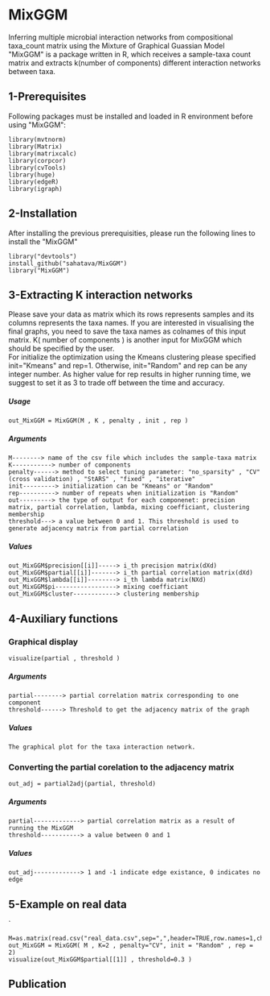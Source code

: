 # MixGGM
Inferring multiple microbial interaction networks from compositional taxa_count matrix using the Mixture of Graphical Guassian Model
"MixGGM" is a package written in R, which receives a sample-taxa count matrix and extracts k(number of components) different interaction networks between taxa.  

## 1-Prerequisites
Following packages must be installed and loaded in R environment before using "MixGGM":
```
library(mvtnorm)
library(Matrix)
library(matrixcalc)
library(corpcor)
library(cvTools)
library(huge)
library(edgeR)
library(igraph)

```
## 2-Installation
After installing the previous prerequisities, please run the following lines to install the "MixGGM"
```
library("devtools")
install_github("sahatava/MixGGM")
library("MixGGM")
```
 
## 3-Extracting K interaction networks
Please save your data as matrix which its rows represents samples and its columns represents the taxa names. If you are interested in visualising the final graphs, you need to save the taxa names as colnames of this input matrix. 
K( number of components ) is another input for MixGGM which should be specified by the user.   
For initialize the optimization using the Kmeans clustering please specified init="Kmeans" and rep=1. Otherwise, init="Random" and rep can be any integer number. As higher value for rep results in higher running time, we suggest to set it as 3 to trade off between the time and accuracy.  
##### Usage
```
out_MixGGM = MixGGM(M , K , penalty , init , rep )
```
##### Arguments
```
M--------> name of the csv file which includes the sample-taxa matrix
K-----------> number of components 
penalty------> method to select tuning parameter: "no_sparsity" , "CV" (cross validation) , "StARS" , "fixed" , "iterative" 
init---------> initialization can be "Kmeans" or "Random"
rep----------> number of repeats when initialization is "Random"
out---------> the type of output for each componenet: precision matrix, partial correlation, lambda, mixing coefficiant, clustering membership 
threshold---> a value between 0 and 1. This threshold is used to generate adjacency matrix from partial correlation
```

##### Values
```
out_MixGGM$precision[[i]]-----> i_th precision matrix(dXd)
out_MixGGM$partial[[i]]-------> i_th partial correlation matrix(dXd)
out_MixGGM$lambda[[i]]--------> i_th lambda matrix(NXd)
out_MixGGM$pi-----------------> mixing coefficiant
out_MixGGM$cluster------------> clustering membership
```

## 4-Auxiliary functions
 
### Graphical display
```
visualize(partial , threshold )
```
##### Arguments
```
partial--------> partial correlation matrix corresponding to one component
threshold------> Threshold to get the adjacency matrix of the graph
```
##### Values
```
The graphical plot for the taxa interaction network. 
```

### Converting the partial corelation to the adjacency matrix
```
out_adj = partial2adj(partial, threshold)
```
##### Arguments
```
partial-------------> partial correlation matrix as a result of running the MixGGM
threshold-----------> a value between 0 and 1
```
##### Values
```
out_adj-------------> 1 and -1 indicate edge existance, 0 indicates no edge 
```

 
## 5-Example on real data
 ` 
```
M=as.matrix(read.csv("real_data.csv",sep=",",header=TRUE,row.names=1,check.names=FALSE))
out_MixGGM = MixGGM( M , K=2 , penalty="CV", init = "Random" , rep = 2)
visualize(out_MixGGM$partial[[1]] , threshold=0.3 )
```

## Publication
 
